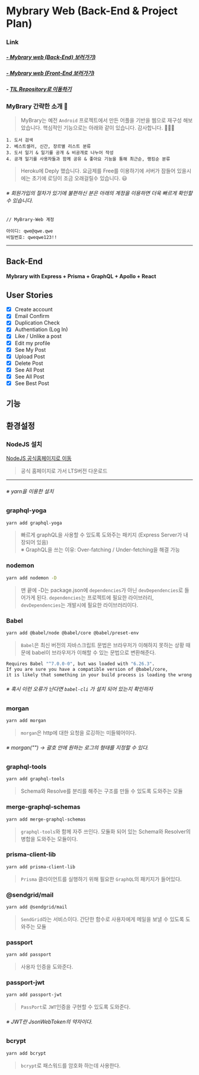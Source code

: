 # Mybrary Web (Back-End & Project Plan)

### Link

##### [- Mybrary web (Back-End) 보러가기)](https://github.com/engus93/mybraryWeb-backend/tree/master/Back-End)

##### [- Mybrary web (Front-End 보러가기)](https://github.com/engus93/mybraryWeb-frontend)

##### - [TIL Repository로 이동하기](https://github.com/engus93/TIL)

### MyBrary 간략한 소개 🧐

> MyBrary는 예전 `Android` 프로젝트에서 만든 어플을 기반을 웹으로 재구성 해보았습니다. 핵심적인 기능으로는 아래와 같이 있습니다. 감사합니다. 👨🏻‍💻

```
1. 도서 검색
2. 베스트셀러, 신간, 장르별 리스트 분류
3. 도서 일기 & 일기를 공개 & 비공개로 나누어 작성
4. 공개 일기를 사용자들과 함께 공유 & 좋아요 기능을 통해 최근순, 랭킹순 분류
```

> Heroku에 Deply 했습니다. 요금제를 Free를 이용하기에 서버가 잠들어 있을시에는 초기에 로딩이 조금 오래걸릴수 있습니다. 😃

###### ※ 회원가입의 절차가 있기에 불편하신 분은 아래의 계정을 이용하면 더욱 빠르게 확인할 수 있습니다.

```
// MyBrary-Web 계정

아이디: qwe@qwe.qwe
비밀번호: qweqwe123!!
```

---

## Back-End

#### Mybrary with Express + Prisma + GraphQL + Apollo + React

## User Stories

- [x] Create account
- [x] Email Confirm
- [x] Duplication Check
- [x] Authentiation (Log In)
- [x] Like / Unlike a post
- [x] Edit my profile
- [x] See My Post
- [x] Upload Post
- [x] Delete Post
- [x] See All Post
- [x] See All Post
- [x] See Best Post

## 기능

## 환경설정

### NodeJS 설치

[NodeJS 공식홈페이지로 이동](https://nodejs.org/ko/)

> 공식 홈페이지로 가서 LTS버전 다운로드

---

###### ※ yarn을 이용한 설치

### graphql-yoga

```bash
yarn add graphql-yoga
```

> 빠르게 graphQL을 사용할 수 있도록 도와주는 패키지 (Express Server가 내장되어 있음)  
> ※ GraphQL을 쓰는 이유: Over-fatching / Under-fetching을 해결 가능

### nodemon

```bash
yarn add nodemon -D
```

> 맨 끝에 -D는 package.json에 `dependencies`가 아닌 `devDependencies`로 들어가게 된다.
> `dependencies`는 프로젝트에 필요한 라이브러리, `devDependencies`는 개발시에 필요한 라이브러리이다.

### Babel

```bash
yarn add @babel/node @babel/core @babel/preset-env
```

> `Babel`은 최신 버전의 자바스크립트 문법은 브라우저가 이해하지 못하는 상황 때문에 babel이 브라우저가 이해할 수 있는 문법으로 변환해준다.

```bash
Requires Babel "^7.0.0-0", but was loaded with "6.26.3".
If you are sure you have a compatible version of @babel/core,
it is likely that something in your build process is loading the wrong version.
```

###### ※ 혹시 이런 오류가 난다면 `babel-cli` 가 설치 되어 있는지 확인하자

### morgan

```bash
yarn add morgan
```

> `morgan`은 http에 대한 요청을 로깅하는 미들웨어이다.

###### ※ morgan("") → 괄호 안에 원하는 로그의 형태를 지정할 수 있다.

### graphql-tools

```bash
yarn add graphql-tools
```

> Schema와 Resolve를 분리를 해주는 구조를 만들 수 있도록 도와주는 모듈

### merge-graphql-schemas

```bash
yarn add merge-graphql-schemas
```

> `graphql-tools`와 함께 자주 쓰인다. 모듈화 되어 있는 Schema와 Resolver의 병합을 도와주는 모듈이다.

### prisma-client-lib

```bash
yarn add prisma-client-lib
```

> `Prisma` 클라이언트를 실행하기 위해 필요한 `GraphQL`의 패키지가 들어있다.

### @sendgrid/mail

```bash
yarn add @sendgrid/mail
```

> `SendGrid`라는 서비스이다. 간단한 함수로 사용자에게 메일을 보낼 수 있도록 도와주는 모듈

### passport

```bash
yarn add passport
```

> 사용자 인증을 도와준다.

### passport-jwt

```bash
yarn add passport-jwt
```

> `PassPort`로 `JWT`인증을 구현할 수 있도록 도와준다.

###### ※ JWT란 JsonWebToken의 약자이다.

### bcrypt

```bash
yarn add bcrypt
```

> `bcrypt`로 패스워드를 암호화 하는데 사용한다.
